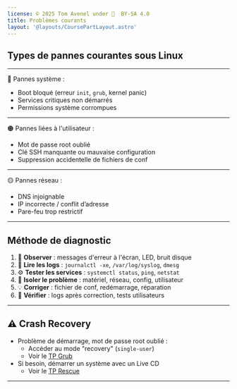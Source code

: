 ```yaml
---
license: © 2025 Tom Avenel under 󰵫  BY-SA 4.0
title: Problèmes courants
layout: '@layouts/CoursePartLayout.astro'
---
```


## Types de pannes courantes sous Linux

---

🔴 Pannes système :
- Boot bloqué (erreur `init`, `grub`, kernel panic)
- Services critiques non démarrés
- Permissions système corrompues

---

🟠 Pannes liées à l'utilisateur :
- Mot de passe root oublié
- Clé SSH manquante ou mauvaise configuration
- Suppression accidentelle de fichiers de conf

---

🟡 Pannes réseau :
- DNS injoignable
- IP incorrecte / conflit d’adresse
- Pare-feu trop restrictif

---

## Méthode de diagnostic

1. 🧭 **Observer** : messages d'erreur à l'écran, LED, bruit disque
2. 📜 **Lire les logs** : `journalctl -xe`, `/var/log/syslog`, `dmesg`
3. ⚙️ **Tester les services** : `systemctl status`, `ping`, `netstat`
4. 🔧 **Isoler le problème** : matériel, réseau, config, utilisateur
5. 💡 **Corriger** : fichier de conf, redémarrage, réparation
6. 🧪 **Vérifier** : logs après correction, tests utilisateurs

---

## ⚠️ Crash Recovery

- Problème de démarrage, mot de passe root oublié :
  - Accéder au mode "recovery" (`single-user`)
  - Voir le [TP Grub](tp-grub.md)
- Si besoin, démarrer un système avec un Live CD
  - Voir le [TP Rescue](tp-rescue.md)

[tp-grub]: tp-grub.md
[tp-rescue]: tp-rescue.md

---
